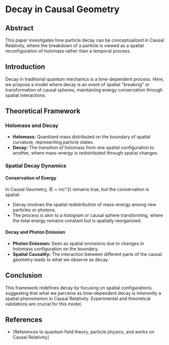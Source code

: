# Decay in Causal Geometry

## Abstract

This paper investigates how particle decay can be conceptualized in Causal Relativity, where the breakdown of a particle is viewed as a spatial reconfiguration of holomass rather than a temporal process.

## Introduction

Decay in traditional quantum mechanics is a time-dependent process. Here, we propose a model where decay is an event of spatial "breaking" or transformation of causal spheres, maintaining energy conservation through spatial interactions.

## Theoretical Framework

### Holomass and Decay

- **Holomass:** Quantized mass distributed on the boundary of spatial curvature, representing particle states.
- **Decay:** The transition of holomass from one spatial configuration to another, where mass-energy is redistributed through spatial changes.

### Spatial Decay Dynamics

#### Conservation of Energy

In Causal Geometry, \(E = mc^2\) remains true, but the conservation is spatial:

- Decay involves the spatial redistribution of mass-energy among new particles or photons.
- The process is akin to a hologram or causal sphere transforming, where the total energy remains constant but is spatially reorganized.

#### Decay and Photon Emission

- **Photon Emission:** Seen as spatial emissions due to changes in holomass configuration on the boundary.
- **Spatial Causality:** The interaction between different parts of the causal geometry leads to what we observe as decay.

## Conclusion

This framework redefines decay by focusing on spatial configurations, suggesting that what we perceive as time-dependent decay is inherently a spatial phenomenon in Causal Relativity. Experimental and theoretical validations are crucial for this model.

## References

- [References to quantum field theory, particle physics, and works on Causal Relativity]

